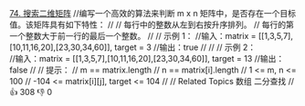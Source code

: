 [74. 搜索二维矩阵](https://leetcode-cn.com/problems/search-a-2d-matrix/)
//编写一个高效的算法来判断 m x n 矩阵中，是否存在一个目标值。该矩阵具有如下特性： 
//
// 每行中的整数从左到右按升序排列。 
// 每行的第一个整数大于前一行的最后一个整数。 
//
// 示例 1： 
//输入：matrix = [[1,3,5,7],[10,11,16,20],[23,30,34,60]], target = 3
//输出：true
// 
//
// 示例 2：  
//输入：matrix = [[1,3,5,7],[10,11,16,20],[23,30,34,60]], target = 13
//输出：false
// 
// 提示： 
// m == matrix.length 
// n == matrix[i].length 
// 1 <= m, n <= 100 
// -104 <= matrix[i][j], target <= 104 
// 
// Related Topics 数组 二分查找 
// 👍 308 👎 0
